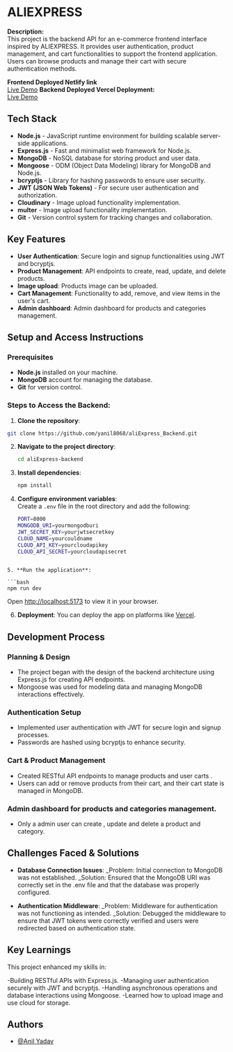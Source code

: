 # ALIEXPRESS

**Description:**  
This project is the backend API for an e-commerce frontend interface inspired by ALIEXPRESS. It provides user authentication, product management, and cart functionalities to support the frontend application. Users can browse products and manage their cart with secure authentication methods.

**Frontend Deployed Netlify link**  
[Live Demo](https://aliexpressfullstack.netlify.app/)
**Backend Deployed Vercel Deployment:**  
[Live Demo](https://ali-express-backend.vercel.app/)

## Tech Stack

- **Node.js** - JavaScript runtime environment for building scalable server-side applications.
- **Express.js** - Fast and minimalist web framework for Node.js.
- **MongoDB** - NoSQL database for storing product and user data.
- **Mongoose** - ODM (Object Data Modeling) library for MongoDB and Node.js.
- **bcryptjs** - Library for hashing passwords to ensure user security.
- **JWT (JSON Web Tokens)** - For secure user authentication and authorization.
- **Cloudinary** - Image upload functionality implementation.
- **multer** - Image upload functionality implementation.
- **Git** - Version control system for tracking changes and collaboration.

## Key Features

- **User Authentication**: Secure login and signup functionalities using JWT and bcryptjs.
- **Product Management**: API endpoints to create, read, update, and delete products.
- **Image upload**: Products image can be uploaded.
- **Cart Management**: Functionality to add, remove, and view items in the user's cart.
- **Admin dashboard**: Admin dashboard for products and categories management.

## Setup and Access Instructions

### Prerequisites

- **Node.js** installed on your machine.
- **MongoDB** account for managing the database.
- **Git** for version control.

### Steps to Access the Backend:

1.  **Clone the repository**:

```bash
git clone https://github.com/yanil8068/aliExpress_Backend.git
```

2. **Navigate to the project directory**:

   ```bash
   cd aliExpress-backend

   ```

3. **Install dependencies**:

   ```bash
   npm install
   ```

4. **Configure environment variables**:  
    Create a `.env` file in the root directory and add the following:

   ```bash
   PORT=8000
   MONGODB_URI=yourmongodburi
   JWT_SECRET_KEY=yourjwtsecretkey
   CLOUD_NAME=yourcouldname
   CLOUD_API_KEY=yourcloudapikey
   CLOUD_API_SECRET=yourcloudapisecret
   ```

````

5. **Run the application**:

```bash
npm run dev
````

Open [http://localhost:5173](http://localhost:8000) to view it in your browser.

6. **Deployment**:
   You can deploy the app on platforms like [Vercel](https://www.vercel.com/).

## Development Process

### Planning & Design

- The project began with the design of the backend architecture using Express.js for creating API endpoints.
- Mongoose was used for modeling data and managing MongoDB interactions effectively.

### Authentication Setup

- Implemented user authentication with JWT for secure login and signup processes.
- Passwords are hashed using bcryptjs to enhance security.

### Cart & Product Management

- Created RESTful API endpoints to manage products and user carts .
- Users can add or remove products from their cart, and their cart state is managed in MongoDB.

### Admin dashboard for products and categories management.

- Only a admin user can create , update and delete a product and category.

## Challenges Faced & Solutions

- **Database Connection Issues**:
  \_Problem: Initial connection to MongoDB was not established.
  \_Solution: Ensured that the MongoDB URI was correctly set in the .env file and that the database was properly configured.

- **Authentication Middleware**:
  \_Problem: Middleware for authentication was not functioning as intended.
  \_Solution: Debugged the middleware to ensure that JWT tokens were correctly verified and users were redirected based on authentication state.

## Key Learnings

This project enhanced my skills in:

-Building RESTful APIs with Express.js.
-Managing user authentication securely with JWT and bcryptjs.
-Handling asynchronous operations and database interactions using Mongoose.
-Learned how to upload image and use cloud for storage.

## Authors

- [@Anil Yadav](https://github.com/yanil8068)
